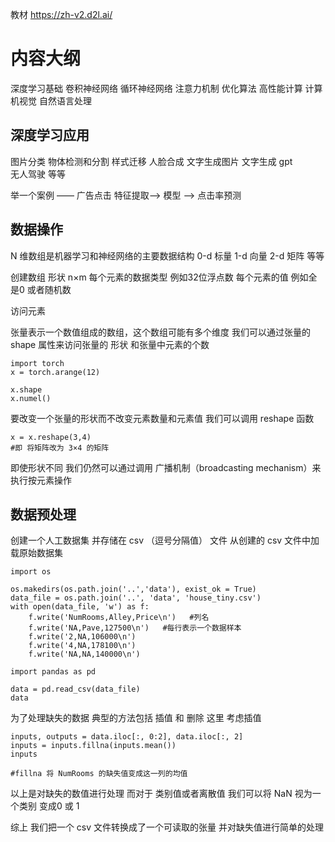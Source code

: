 


教材  https://zh-v2.d2l.ai/

# 内容大纲

深度学习基础 
卷积神经网络 
循环神经网络
注意力机制
优化算法
高性能计算
计算机视觉
自然语言处理


## 深度学习应用

图片分类   物体检测和分割   样式迁移   人脸合成   文字生成图片   文字生成 gpt   
无人驾驶   等等

举一个案例 —— 广告点击
特征提取—> 模型 —> 点击率预测

## 数据操作 

N 维数组是机器学习和神经网络的主要数据结构
0-d 标量    1-d 向量    2-d 矩阵    等等

创建数组
形状  n×m
每个元素的数据类型  例如32位浮点数
每个元素的值   例如全是0  或者随机数

访问元素

张量表示一个数值组成的数组，这个数组可能有多个维度
我们可以通过张量的 shape 属性来访问张量的 形状 和张量中元素的个数

```
import torch
x = torch.arange(12)

x.shape
x.numel()

```
要改变一个张量的形状而不改变元素数量和元素值  我们可以调用 reshape 函数
```
x = x.reshape(3,4)
#即 将矩阵改为 3×4 的矩阵
```

即使形状不同 我们仍然可以通过调用 广播机制（broadcasting mechanism）来执行按元素操作

## 数据预处理

创建一个人工数据集  并存储在 csv （逗号分隔值） 文件
从创建的 csv 文件中加载原始数据集
```
import os

os.makedirs(os.path.join('..','data'), exist_ok = True)
data_file = os.path.join('..', 'data', 'house_tiny.csv')
with open(data_file, 'w') as f:
    f.write('NumRooms,Alley,Price\n')   #列名
    f.write('NA,Pave,127500\n')   #每行表示一个数据样本
    f.write('2,NA,106000\n')
    f.write('4,NA,178100\n')
    f.write('NA,NA,140000\n')

import pandas as pd

data = pd.read_csv(data_file)
data
```

为了处理缺失的数据 典型的方法包括 插值 和 删除  这里 考虑插值
```
inputs, outputs = data.iloc[:, 0:2], data.iloc[:, 2]
inputs = inputs.fillna(inputs.mean())
inputs

#fillna 将 NumRooms 的缺失值变成这一列的均值
```
以上是对缺失的数值进行处理
而对于 类别值或者离散值 我们可以将 NaN 视为一个类别 变成0 或 1

综上 我们把一个 csv 文件转换成了一个可读取的张量 并对缺失值进行简单的处理
